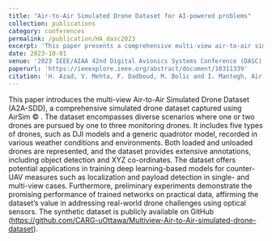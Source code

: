 ```yaml
---
title: "Air-to-Air Simulated Drone Dataset for AI-powered problems"
collection: publications
category: conferences
permalink: /publication/HA_dasc2023
excerpt: 'This paper presents a comprehensive multi-view air-to-air simulated vision drone dataset.'
date: 2023-10-01
venue: '2023 IEEE/AIAA 42nd Digital Avionics Systems Conference (DASC)'
paperurl: 'https://ieeexplore.ieee.org/abstract/document/10311339'
citation: 'H. Azad, V. Mehta, F. Dadboud, M. Bolic and I. Mantegh, Air-to-Air Simulated Drone Dataset for AI-powered problems, 2023 IEEE/AIAA 42nd Digital Avionics Systems Conference (DASC), Barcelona, Spain, 2023, pp. 1-7, doi: 10.1109/DASC58513.2023.10311339.'
---
```


This paper introduces the multi-view Air-to-Air Simulated Drone Dataset (A2A-SDD), a comprehensive simulated drone dataset captured using AirSim © . The dataset encompasses diverse scenarios where one or two drones are pursued by one to three monitoring drones. It includes five types of drones, such as DJI models and a generic quadrotor model, recorded in various weather conditions and environments. Both loaded and unloaded drones are represented, and the dataset provides extensive annotations, including object detection and XYZ co-ordinates. The dataset offers potential applications in training deep learning-based models for counter-UAV measures such as localization and payload detection in single- and multi-view cases. Furthermore, preliminary experiments demonstrate the promising performance of trained networks on practical data, affirming the dataset’s value in addressing real-world drone challenges using optical sensors. The synthetic dataset is publicly available on GitHub (https://github.com/CARG-uOttawa/Multiview-Air-to-Air-simulated-drone-dataset).
